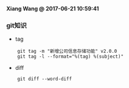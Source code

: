 #### Xiang Wang @ 2017-06-21 10:59:41

### git知识


* tag
```
    git tag -m "新增公司信息存储功能" v2.0.0
    git tag -l --format="%(tag) %(subject)"
```

* diff
```
    git diff --word-diff
```
